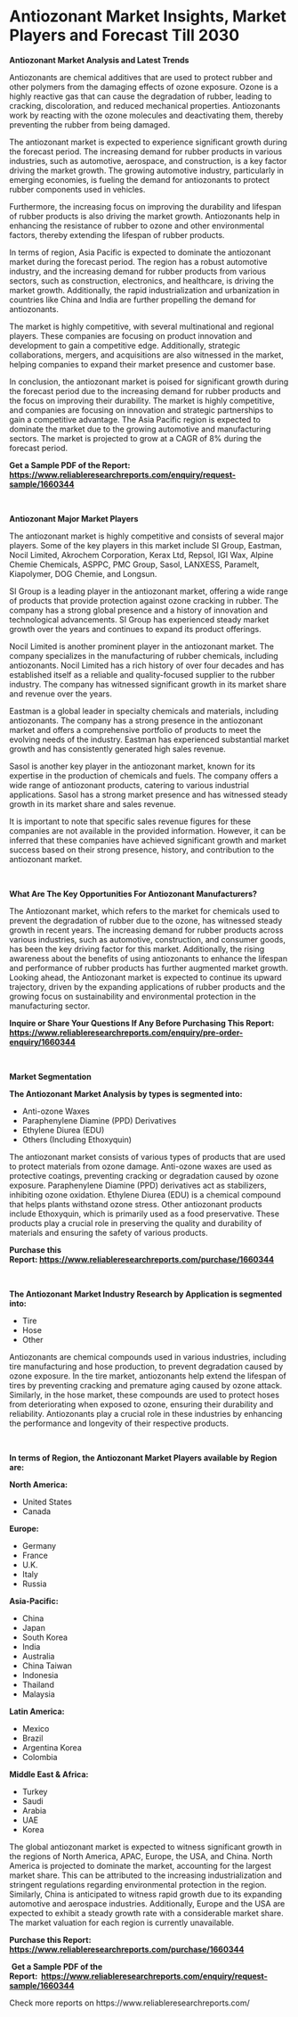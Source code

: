 <p><h1>Antiozonant Market Insights, Market Players and Forecast Till 2030</h1></p><p><strong>Antiozonant Market Analysis and Latest Trends</strong></p>
<p><p>Antiozonants are chemical additives that are used to protect rubber and other polymers from the damaging effects of ozone exposure. Ozone is a highly reactive gas that can cause the degradation of rubber, leading to cracking, discoloration, and reduced mechanical properties. Antiozonants work by reacting with the ozone molecules and deactivating them, thereby preventing the rubber from being damaged.</p><p>The antiozonant market is expected to experience significant growth during the forecast period. The increasing demand for rubber products in various industries, such as automotive, aerospace, and construction, is a key factor driving the market growth. The growing automotive industry, particularly in emerging economies, is fueling the demand for antiozonants to protect rubber components used in vehicles.</p><p>Furthermore, the increasing focus on improving the durability and lifespan of rubber products is also driving the market growth. Antiozonants help in enhancing the resistance of rubber to ozone and other environmental factors, thereby extending the lifespan of rubber products.</p><p>In terms of region, Asia Pacific is expected to dominate the antiozonant market during the forecast period. The region has a robust automotive industry, and the increasing demand for rubber products from various sectors, such as construction, electronics, and healthcare, is driving the market growth. Additionally, the rapid industrialization and urbanization in countries like China and India are further propelling the demand for antiozonants.</p><p>The market is highly competitive, with several multinational and regional players. These companies are focusing on product innovation and development to gain a competitive edge. Additionally, strategic collaborations, mergers, and acquisitions are also witnessed in the market, helping companies to expand their market presence and customer base.</p><p>In conclusion, the antiozonant market is poised for significant growth during the forecast period due to the increasing demand for rubber products and the focus on improving their durability. The market is highly competitive, and companies are focusing on innovation and strategic partnerships to gain a competitive advantage. The Asia Pacific region is expected to dominate the market due to the growing automotive and manufacturing sectors. The market is projected to grow at a CAGR of 8% during the forecast period.</p></p>
<p><strong>Get a Sample PDF of the Report:&nbsp; <a href="https://www.reliableresearchreports.com/enquiry/request-sample/1660344">https://www.reliableresearchreports.com/enquiry/request-sample/1660344</a></strong></p>
<p>&nbsp;</p>
<p><strong>Antiozonant Major Market Players</strong></p>
<p><p>The antiozonant market is highly competitive and consists of several major players. Some of the key players in this market include SI Group, Eastman, Nocil Limited, Akrochem Corporation, Kerax Ltd, Repsol, IGI Wax, Alpine Chemie Chemicals, ASPPC, PMC Group, Sasol, LANXESS, Paramelt, Kiapolymer, DOG Chemie, and Longsun.</p><p>SI Group is a leading player in the antiozonant market, offering a wide range of products that provide protection against ozone cracking in rubber. The company has a strong global presence and a history of innovation and technological advancements. SI Group has experienced steady market growth over the years and continues to expand its product offerings.</p><p>Nocil Limited is another prominent player in the antiozonant market. The company specializes in the manufacturing of rubber chemicals, including antiozonants. Nocil Limited has a rich history of over four decades and has established itself as a reliable and quality-focused supplier to the rubber industry. The company has witnessed significant growth in its market share and revenue over the years.</p><p>Eastman is a global leader in specialty chemicals and materials, including antiozonants. The company has a strong presence in the antiozonant market and offers a comprehensive portfolio of products to meet the evolving needs of the industry. Eastman has experienced substantial market growth and has consistently generated high sales revenue.</p><p>Sasol is another key player in the antiozonant market, known for its expertise in the production of chemicals and fuels. The company offers a wide range of antiozonant products, catering to various industrial applications. Sasol has a strong market presence and has witnessed steady growth in its market share and sales revenue.</p><p>It is important to note that specific sales revenue figures for these companies are not available in the provided information. However, it can be inferred that these companies have achieved significant growth and market success based on their strong presence, history, and contribution to the antiozonant market.</p></p>
<p>&nbsp;</p>
<p><strong>What Are The Key Opportunities For Antiozonant Manufacturers?</strong></p>
<p><p>The Antiozonant market, which refers to the market for chemicals used to prevent the degradation of rubber due to the ozone, has witnessed steady growth in recent years. The increasing demand for rubber products across various industries, such as automotive, construction, and consumer goods, has been the key driving factor for this market. Additionally, the rising awareness about the benefits of using antiozonants to enhance the lifespan and performance of rubber products has further augmented market growth. Looking ahead, the Antiozonant market is expected to continue its upward trajectory, driven by the expanding applications of rubber products and the growing focus on sustainability and environmental protection in the manufacturing sector.</p></p>
<p><strong>Inquire or Share Your Questions If Any Before Purchasing This Report: <a href="https://www.reliableresearchreports.com/enquiry/pre-order-enquiry/1660344">https://www.reliableresearchreports.com/enquiry/pre-order-enquiry/1660344</a></strong></p>
<p>&nbsp;</p>
<p><strong>Market Segmentation</strong></p>
<p><strong>The Antiozonant Market Analysis by types is segmented into:</strong></p>
<p><ul><li>Anti-ozone Waxes</li><li>Paraphenylene Diamine (PPD) Derivatives</li><li>Ethylene Diurea (EDU)</li><li>Others (Including Ethoxyquin)</li></ul></p>
<p><p>The antiozonant market consists of various types of products that are used to protect materials from ozone damage. Anti-ozone waxes are used as protective coatings, preventing cracking or degradation caused by ozone exposure. Paraphenylene Diamine (PPD) derivatives act as stabilizers, inhibiting ozone oxidation. Ethylene Diurea (EDU) is a chemical compound that helps plants withstand ozone stress. Other antiozonant products include Ethoxyquin, which is primarily used as a food preservative. These products play a crucial role in preserving the quality and durability of materials and ensuring the safety of various products.</p></p>
<p><strong>Purchase this Report:&nbsp;<a href="https://www.reliableresearchreports.com/purchase/1660344">https://www.reliableresearchreports.com/purchase/1660344</a></strong></p>
<p>&nbsp;</p>
<p><strong>The Antiozonant Market Industry Research by Application is segmented into:</strong></p>
<p><ul><li>Tire</li><li>Hose</li><li>Other</li></ul></p>
<p><p>Antiozonants are chemical compounds used in various industries, including tire manufacturing and hose production, to prevent degradation caused by ozone exposure. In the tire market, antiozonants help extend the lifespan of tires by preventing cracking and premature aging caused by ozone attack. Similarly, in the hose market, these compounds are used to protect hoses from deteriorating when exposed to ozone, ensuring their durability and reliability. Antiozonants play a crucial role in these industries by enhancing the performance and longevity of their respective products.</p></p>
<p>&nbsp;</p>
<p><strong>In terms of Region, the Antiozonant Market Players available by Region are:</strong></p>
<p>
    <p> <strong> North America: </strong>
        <ul>
            <li>United States</li>
            <li>Canada</li>
        </ul>
        </p> 
    <p> <strong> Europe: </strong>
        <ul>
            <li>Germany</li>
            <li>France</li>
            <li>U.K.</li>
            <li>Italy</li>
            <li>Russia</li>
        </ul>
        </p> 
    <p> <strong> Asia-Pacific: </strong>
        <ul>
            <li>China</li>
            <li>Japan</li>
            <li>South Korea</li>
            <li>India</li>
            <li>Australia</li>
            <li>China Taiwan</li>
            <li>Indonesia</li>
            <li>Thailand</li>
            <li>Malaysia</li>
        </ul>
        </p> 
    <p> <strong> Latin America: </strong>
        <ul>
            <li>Mexico</li>
            <li>Brazil</li>
            <li>Argentina Korea</li>
            <li>Colombia</li>
        </ul>
        </p> 
    <p> <strong> Middle East & Africa: </strong>
        <ul>
            <li>Turkey</li>
            <li>Saudi</li>
            <li>Arabia</li>
            <li>UAE</li>
            <li>Korea</li>
        </ul>
    </p>
    </p>
<p><p>The global antiozonant market is expected to witness significant growth in the regions of North America, APAC, Europe, the USA, and China. North America is projected to dominate the market, accounting for the largest market share. This can be attributed to the increasing industrialization and stringent regulations regarding environmental protection in the region. Similarly, China is anticipated to witness rapid growth due to its expanding automotive and aerospace industries. Additionally, Europe and the USA are expected to exhibit a steady growth rate with a considerable market share. The market valuation for each region is currently unavailable.</p></p>
<p><strong>Purchase this Report: <a href="https://www.reliableresearchreports.com/purchase/1660344">https://www.reliableresearchreports.com/purchase/1660344</a></strong></p>
<p>&nbsp;<strong>Get a Sample PDF of the Report:&nbsp;&nbsp;<a href="https://www.reliableresearchreports.com/enquiry/request-sample/1660344">https://www.reliableresearchreports.com/enquiry/request-sample/1660344</a></strong></p>
<p><strong></strong></p>
<p>Check more reports on https://www.reliableresearchreports.com/</p>